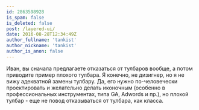 ```yaml
---
id: 2863598928
is_spam: false
is_deleted: false
post: /layered-ui/
date: 2016-08-28T12:34:49Z
author_fullname: 'tankist'
author_nickname: 'tankist'
author_is_anon: false
---
```


<p>Иван, вы сначала предлагаете отказаться от тулбаров вообще, а потом приводите пример плохого тулбара. Я конечно, не дизигнер, но я не вижу адекватной замены тулбару. Да, его нужно по-человечески проектировать и желательно делать иконочным (особенно в профессиональных инструментах, типа GA, Adwords и пр.), но плохой тулбар - еще не повод отказываться от тулбара, как класса.</p>

